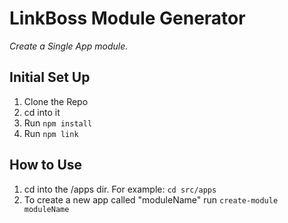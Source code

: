 # LinkBoss Module Generator
*Create a Single App module.*

## Initial Set Up
 1. Clone the Repo
 2. cd into it
 3. Run `npm install`
 3. Run `npm link`

## How to Use
 1. cd into the /apps dir. For example: `cd src/apps`
 2. To create a new app called "moduleName" run `create-module moduleName` 
